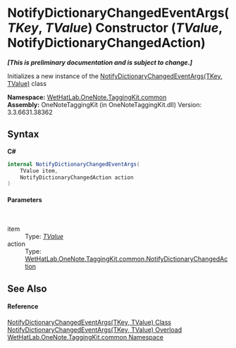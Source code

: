# NotifyDictionaryChangedEventArgs(*TKey*, *TValue*) Constructor (*TValue*, NotifyDictionaryChangedAction)
 _**\[This is preliminary documentation and is subject to change.\]**_

Initializes a new instance of the <a href="8bfea2ae-9efd-f4c8-25b5-dc5bd7a2a92a">NotifyDictionaryChangedEventArgs(TKey, TValue)</a> class

**Namespace:**&nbsp;<a href="bcdbab9c-63d1-48a4-6937-af53fb8d9a55">WetHatLab.OneNote.TaggingKit.common</a><br />**Assembly:**&nbsp;OneNoteTaggingKit (in OneNoteTaggingKit.dll) Version: 3.3.6631.38362

## Syntax

**C#**<br />
``` C#
internal NotifyDictionaryChangedEventArgs(
	TValue item,
	NotifyDictionaryChangedAction action
)
```


#### Parameters
&nbsp;<dl><dt>item</dt><dd>Type: <a href="8bfea2ae-9efd-f4c8-25b5-dc5bd7a2a92a">*TValue*</a><br /></dd><dt>action</dt><dd>Type: <a href="2dae77bf-03d6-02df-4c8e-e1e5ea46a86a">WetHatLab.OneNote.TaggingKit.common.NotifyDictionaryChangedAction</a><br /></dd></dl>

## See Also


#### Reference
<a href="8bfea2ae-9efd-f4c8-25b5-dc5bd7a2a92a">NotifyDictionaryChangedEventArgs(TKey, TValue) Class</a><br /><a href="cb2010d7-59fb-7336-e540-3f2c2190ec91">NotifyDictionaryChangedEventArgs(TKey, TValue) Overload</a><br /><a href="bcdbab9c-63d1-48a4-6937-af53fb8d9a55">WetHatLab.OneNote.TaggingKit.common Namespace</a><br />